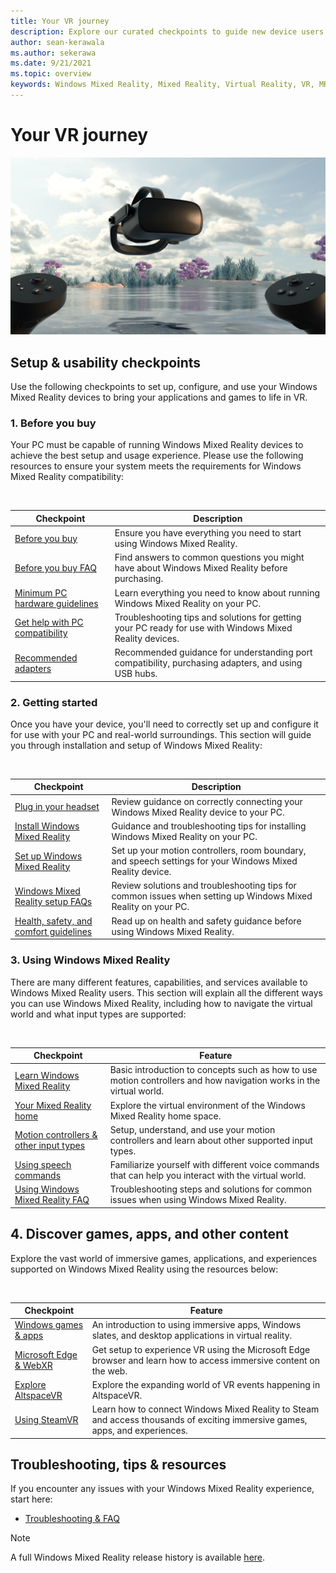 ```yaml
---
title: Your VR journey
description: Explore our curated checkpoints to guide new device users through setting up and using their immersive VR devices.
author: sean-kerawala
ms.author: sekerawa
ms.date: 9/21/2021
ms.topic: overview
keywords: Windows Mixed Reality, Mixed Reality, Virtual Reality, VR, MR,
---
```


# Your VR journey

![Stock image of VR overlaid environment](images/vr-journey-hero.png)

## Setup & usability checkpoints

Use the following checkpoints to set up, configure, and use your Windows Mixed Reality devices to bring your applications and games to life in VR.

### 1. Before you buy

Your PC must be capable of running Windows Mixed Reality devices to achieve the best setup and usage experience. Please use the following resources to ensure your system meets the requirements for Windows Mixed Reality compatibility:

<br>

|  Checkpoint  |  Description  |
| --- | --- |
| [Before you buy](before-you-start.md) | Ensure you have everything you need to start using Windows Mixed Reality. |
| [Before you buy FAQ](before-you-buy-faqs.md) | Find answers to common questions you might have about Windows Mixed Reality before purchasing. |
| [Minimum PC hardware guidelines](windows-mixed-reality-minimum-pc-hardware-compatibility-guidelines.md) | Learn everything you need to know about running Windows Mixed Reality on your PC. |
| [Get help with PC compatibility](get-help-with-pc-compatibility.md) | Troubleshooting tips and solutions for getting your PC ready for use with Windows Mixed Reality devices.  |
| [Recommended adapters](recommended-adapters-for-windows-mixed-reality-capable-pcs.md) | Recommended guidance for understanding port compatibility, purchasing adapters, and using USB hubs. |

### 2. Getting started

Once you have your device, you'll need to correctly set up and configure it for use with your PC and real-world surroundings. This section will guide you through installation and setup of Windows Mixed Reality:

<br>

|  Checkpoint  |  Description  |
| --- | --- |
| [Plug in your headset](plug-in-your-headset.md) | Review guidance on correctly connecting your Windows Mixed Reality device to your PC. |
| [Install Windows Mixed Reality](install-windows-mixed-reality.md) | Guidance and troubleshooting tips for installing Windows Mixed Reality on your PC. |
| [Set up Windows Mixed Reality](set-up-windows-mixed-reality.md) | Set up your motion controllers, room boundary, and speech settings for your Windows Mixed Reality device. |
| [Windows Mixed Reality setup FAQs](wmr-setup-faq.yml) | Review solutions and troubleshooting tips for common issues when setting up Windows Mixed Reality on your PC. |
| [Health, safety, and comfort guidelines](wmr-health-safety-comfort.md) | Read up on health and safety guidance before using Windows Mixed Reality.  |

### 3. Using Windows Mixed Reality

There are many different features, capabilities, and services available to Windows Mixed Reality users. This section will explain all the different ways you can use Windows Mixed Reality, including how to navigate the virtual world and what input types are supported: 

<br>

|  Checkpoint  |  Feature  |
| --- | --- |
| [Learn Windows Mixed Reality](learn-mixed-reality.md) | Basic introduction to concepts such as how to use motion controllers and how navigation works in the virtual world.  |
| [Your Mixed Reality home](your-mixed-reality-home.md) | Explore the virtual environment of the Windows Mixed Reality home space.  |
| [Motion controllers & other input types](controllers-in-wmr.md) | Setup, understand, and use your motion controllers and learn about other supported input types. |
| [Using speech commands](using-speech-in-wmr.md) | Familiarize yourself with different voice commands that can help you interact with the virtual world.  |
| [Using Windows Mixed Reality FAQ](using-wmr-faq.yml) | Troubleshooting steps and solutions for common issues when using Windows Mixed Reality. |

## 4. Discover games, apps, and other content

Explore the vast world of immersive games, applications, and experiences supported on Windows Mixed Reality using the resources below:

<br>

|  Checkpoint  |  Feature  |
| --- | --- |
| [Windows games & apps](using-games-and-apps-in-windows-mixed-reality.md) | An introduction to using immersive apps, Windows slates, and desktop applications in virtual reality. |
| [Microsoft Edge & WebXR](using-microsoft-edge.md) | Get setup to experience VR using the Microsoft Edge browser and learn how to access immersive content on the web.  |
| [Explore AltspaceVR](/windows/mixed-reality/altspace-vr/explore/beginners-guide) | Explore the expanding world of VR events happening in AltspaceVR. |
| [Using SteamVR](using-steamvr-with-windows-mixed-reality.md) | Learn how to connect Windows Mixed Reality to Steam and access thousands of exciting immersive games, apps, and experiences. |

## Troubleshooting, tips & resources

If you encounter any issues with your Windows Mixed Reality experience, start here: 

* [Troubleshooting & FAQ](troubleshooting-windows-mixed-reality.md) 

> [!NOTE]
> A full Windows Mixed Reality release history is available [here](mixed-reality-software.md).
